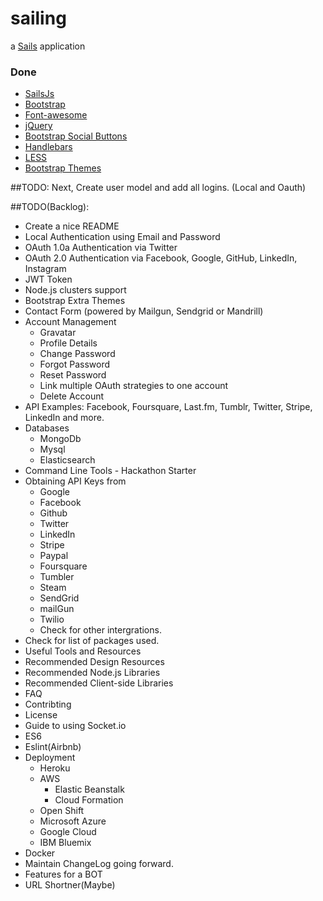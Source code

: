 # sailing

a [Sails](http://sailsjs.org) application


### Done
* [SailsJs](http://sailsjs.com)
* [Bootstrap](http://getbootstrap.com/)
* [Font-awesome](http://fontawesome.io/)
* [jQuery](https://jquery.com/)
* [Bootstrap Social Buttons](https://lipis.github.io/bootstrap-social/)
* [Handlebars](http://handlebarsjs.com/)
* [LESS](http://lesscss.org/)
* [Bootstrap Themes](https://github.com/BlackrockDigital)





##TODO: Next, Create user model and add all logins. (Local and Oauth)



##TODO(Backlog):
* Create a nice README
* Local Authentication using Email and Password
* OAuth 1.0a Authentication via Twitter
* OAuth 2.0 Authentication via Facebook, Google, GitHub, LinkedIn, Instagram
* JWT Token
* Node.js clusters support
* Bootstrap Extra Themes
* Contact Form (powered by Mailgun, Sendgrid or Mandrill)
* Account Management
  * Gravatar
  * Profile Details
  * Change Password
  * Forgot Password
  * Reset Password
  * Link multiple OAuth strategies to one account
  * Delete Account
* API Examples: Facebook, Foursquare, Last.fm, Tumblr, Twitter, Stripe, LinkedIn and more.
* Databases
  * MongoDb
  * Mysql
  * Elasticsearch
* Command Line Tools - Hackathon Starter
* Obtaining API Keys from
  * Google
  * Facebook
  * Github
  * Twitter
  * LinkedIn
  * Stripe
  * Paypal
  * Foursquare
  * Tumbler
  * Steam
  * SendGrid
  * mailGun
  * Twilio
  * Check for other intergrations.
* Check for list of packages used.
* Useful Tools and Resources
* Recommended Design Resources
* Recommended Node.js Libraries
* Recommended Client-side Libraries
* FAQ
* Contribting
* License
* Guide to using Socket.io
* ES6
* Eslint(Airbnb)
* Deployment
  * Heroku
  * AWS
    * Elastic Beanstalk
    * Cloud Formation
  * Open Shift
  * Microsoft Azure
  * Google Cloud
  * IBM Bluemix
* Docker
* Maintain ChangeLog going forward.
* Features for a BOT
* URL Shortner(Maybe)



